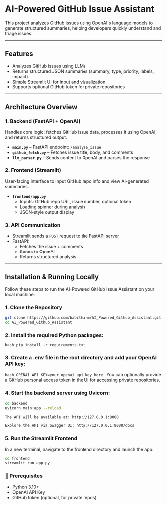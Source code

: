 #  AI-Powered GitHub Issue Assistant

This project analyzes GitHub issues using OpenAI's language models to generate structured summaries, helping developers quickly understand and triage issues.

---

##  Features

-  Analyzes GitHub issues using LLMs
-  Returns structured JSON summaries (summary, type, priority, labels, impact)
-  Simple Streamlit UI for input and visualization
-  Supports optional GitHub token for private repositories

---

##  Architecture Overview

### 1. **Backend (FastAPI + OpenAI)**
Handles core logic: fetches GitHub issue data, processes it using OpenAI, and returns structured output.

- **`main.py`** – FastAPI endpoint: `/analyze_issue`
- **`github_fetch.py`** – Fetches issue title, body, and comments
- **`llm_parser.py`** – Sends content to OpenAI and parses the response

### 2. **Frontend (Streamlit)**
User-facing interface to input GitHub repo info and view AI-generated summaries.

- **`frontend/app.py`**
  - Inputs: GitHub repo URL, issue number, optional token
  - Loading spinner during analysis
  - JSON-style output display

### 3. **API Communication**
- Streamlit sends a `POST` request to the FastAPI server
- FastAPI:
  - Fetches the issue + comments
  - Sends to OpenAI
  - Returns structured analysis

---

##  Installation & Running Locally
Follow these steps to run the AI-Powered GitHub Issue Assistant on your local machine:
### 1. Clone the Repository

```bash
git clone https://github.com/babitha-m/AI_Powered_Github_Assistant.git
cd AI_Powered_Github_Assistant
```

###  2. Install the required Python packages:
```bash pip install -r requirements.txt ```

### 3. Create a .env file in the root directory and add your OpenAI API key:
```bash OPENAI_API_KEY=your_openai_api_key_here ```
 You can optionally provide a GitHub personal access token in the UI for accessing private repositories. 

### 4. Start the backend server using Uvicorn:
```bash 
cd backend
uvicorn main:app --reload

The API will be available at: http://127.0.0.1:8000

Explore the API via Swagger UI: http://127.0.0.1:8000/docs
```

### 5. Run the Streamlit Frontend
In a new terminal, navigate to the frontend directory and launch the app:
```bash 
cd frontend
streamlit run app.py
```
### 🔧 Prerequisites

- Python 3.10+
- OpenAI API Key
- GitHub token (optional, for private repos)

